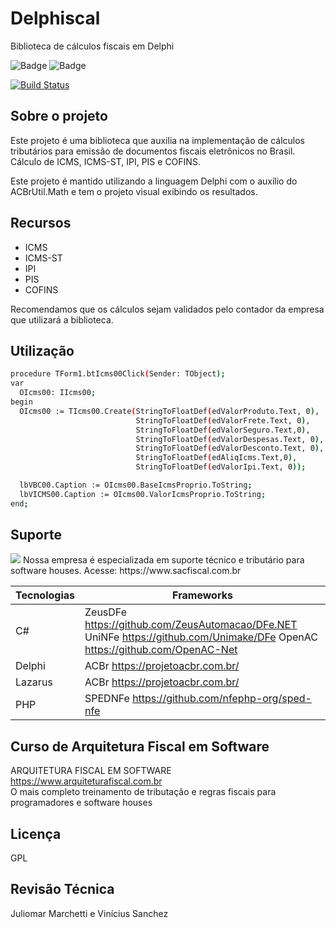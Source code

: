 # Delphiscal
Biblioteca de cálculos fiscais em Delphi

![Badge](https://img.shields.io/static/v1?label=delphi&message=language&color=blue&style=for-the-badge&logo=delphi)
![Badge](https://img.shields.io/static/v1?label=acbr&message=framework&color=blue&style=for-the-badge&logo=acbr)


[![Build Status](https://travis-ci.org/joemccann/dillinger.svg?branch=master)](https://travis-ci.org/joemccann/dillinger)

## Sobre o projeto 
  Este projeto é uma biblioteca que auxilia na implementação de cálculos tributários para emissão de documentos fiscais eletrônicos no Brasil. Cálculo de ICMS, ICMS-ST, IPI, PIS e COFINS.

Este projeto é mantido utilizando a linguagem Delphi com o auxílio do ACBrUtil.Math e tem o projeto visual exibindo os resultados. 

## Recursos

- ICMS
- ICMS-ST
- IPI
- PIS
- COFINS

Recomendamos que os cálculos sejam validados pelo contador da empresa que utilizará a biblioteca.

## Utilização
```sh
procedure TForm1.btIcms00Click(Sender: TObject);
var
  OIcms00: IIcms00;
begin
  OIcms00 := TIcms00.Create(StringToFloatDef(edValorProduto.Text, 0),
                            StringToFloatDef(edValorFrete.Text, 0),
                            StringToFloatDef(edValorSeguro.Text,0),
                            StringToFloatDef(edValorDespesas.Text, 0),
                            StringToFloatDef(edValorDesconto.Text, 0),
                            StringToFloatDef(edAliqIcms.Text,0),
                            StringToFloatDef(edValorIpi.Text, 0));

  lbVBC00.Caption := OIcms00.BaseIcmsProprio.ToString;
  lbVICMS00.Caption := OIcms00.ValorIcmsProprio.ToString;
end;
```

## Suporte
<img src="https://www.sacfiscal.com.br/biosac64.png">
Nossa empresa é especializada em suporte técnico e tributário para software houses.
Acesse: https://www.sacfiscal.com.br

| Tecnologias | Frameworks |
| ------ | ------ |
| C# | ZeusDFe <https://github.com/ZeusAutomacao/DFe.NET> UniNFe <https://github.com/Unimake/DFe> OpenAC <https://github.com/OpenAC-Net> |
| Delphi | ACBr <https://projetoacbr.com.br/> |
| Lazarus | ACBr <https://projetoacbr.com.br/> |
| PHP | SPEDNFe <https://github.com/nfephp-org/sped-nfe> |


## Curso de Arquitetura Fiscal em Software
ARQUITETURA FISCAL EM SOFTWARE <https://www.arquiteturafiscal.com.br>
<br>O mais completo treinamento de tributação e regras fiscais para programadores e software houses

## Licença

GPL

## Revisão Técnica
Juliomar Marchetti e Vinícius Sanchez
